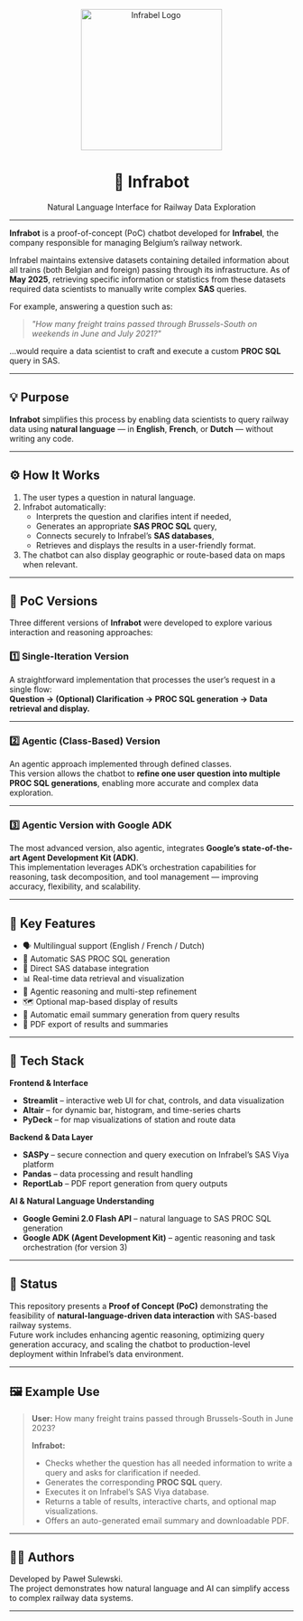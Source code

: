 <p align="center">
  <img src="https://upload.wikimedia.org/wikipedia/commons/thumb/a/a5/Infrabel_logo.svg/1024px-Infrabel_logo.svg.png" alt="Infrabel Logo" width="250"/>
</p>

<h1 align="center">🚆 Infrabot</h1>
<p align="center">Natural Language Interface for Railway Data Exploration</p>

---

**Infrabot** is a proof-of-concept (PoC) chatbot developed for **Infrabel**, the company responsible for managing Belgium’s railway network.  

Infrabel maintains extensive datasets containing detailed information about all trains (both Belgian and foreign) passing through its infrastructure. As of **May 2025**, retrieving specific information or statistics from these datasets required data scientists to manually write complex **SAS** queries.  

For example, answering a question such as:  
> *"How many freight trains passed through Brussels-South on weekends in June and July 2021?"*  

…would require a data scientist to craft and execute a custom **PROC SQL** query in SAS.

---

## 💡 Purpose

**Infrabot** simplifies this process by enabling data scientists to query railway data using **natural language** — in **English**, **French**, or **Dutch** — without writing any code.

---

## ⚙️ How It Works

1. The user types a question in natural language.  
2. Infrabot automatically:
   - Interprets the question and clarifies intent if needed,  
   - Generates an appropriate **SAS PROC SQL** query,  
   - Connects securely to Infrabel’s **SAS databases**,  
   - Retrieves and displays the results in a user-friendly format.  
3. The chatbot can also display geographic or route-based data on maps when relevant.

---

## 🧩 PoC Versions

Three different versions of **Infrabot** were developed to explore various interaction and reasoning approaches:

### **1️⃣ Single-Iteration Version**
A straightforward implementation that processes the user’s request in a single flow:  
**Question → (Optional) Clarification → PROC SQL generation → Data retrieval and display.**

---

### **2️⃣ Agentic (Class-Based) Version**
An agentic approach implemented through defined classes.  
This version allows the chatbot to **refine one user question into multiple PROC SQL generations**, enabling more accurate and complex data exploration.

---

### **3️⃣ Agentic Version with Google ADK**
The most advanced version, also agentic, integrates **Google’s state-of-the-art Agent Development Kit (ADK)**.  
This implementation leverages ADK’s orchestration capabilities for reasoning, task decomposition, and tool management — improving accuracy, flexibility, and scalability.

---

## 🚀 Key Features

- 🗣️ Multilingual support (English / French / Dutch)  
- 🤖 Automatic SAS PROC SQL generation  
- 🔗 Direct SAS database integration  
- 📊 Real-time data retrieval and visualization  
- 🧠 Agentic reasoning and multi-step refinement  
- 🗺️ Optional map-based display of results  
- 📧 Automatic email summary generation from query results  
- 📄 PDF export of results and summaries  

---

## 🧱 Tech Stack

**Frontend & Interface**
- **Streamlit** – interactive web UI for chat, controls, and data visualization  
- **Altair** – for dynamic bar, histogram, and time-series charts  
- **PyDeck** – for map visualizations of station and route data  

**Backend & Data Layer**
- **SASPy** – secure connection and query execution on Infrabel’s SAS Viya platform  
- **Pandas** – data processing and result handling  
- **ReportLab** – PDF report generation from query outputs  

**AI & Natural Language Understanding**
- **Google Gemini 2.0 Flash API** – natural language to SAS PROC SQL generation  
- **Google ADK (Agent Development Kit)** – agentic reasoning and task orchestration (for version 3)

---

## 📍 Status

This repository presents a **Proof of Concept (PoC)** demonstrating the feasibility of **natural-language-driven data interaction** with SAS-based railway systems.  
Future work includes enhancing agentic reasoning, optimizing query generation accuracy, and scaling the chatbot to production-level deployment within Infrabel’s data environment.

---

## 🖼️ Example Use

> **User:** How many freight trains passed through Brussels-South in June 2023?  
>  
> **Infrabot:**
> - Checks whether the question has all needed information to write a query and asks for clarification if needed.
> - Generates the corresponding **PROC SQL** query.  
> - Executes it on Infrabel’s SAS Viya database.  
> - Returns a table of results, interactive charts, and optional map visualizations.  
> - Offers an auto-generated email summary and downloadable PDF.

---

## 🧑‍💻 Authors

Developed by Paweł Sulewski.  
The project demonstrates how natural language and AI can simplify access to complex railway data systems.

---
